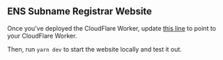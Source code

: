 ## ENS Subname Registrar Website

Once you've deployed the CloudFlare Worker, update [this line](src/pages/api/register.ts#L33-L34) to point to your CloudFlare Worker.

Then, run `yarn dev` to start the website locally and test it out.
